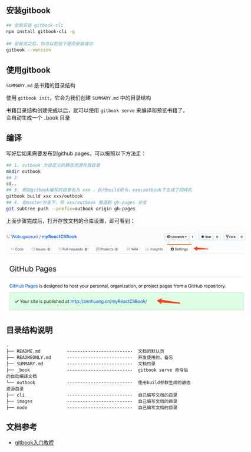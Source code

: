 ## 安装gitbook

```bash
## 全局安装 gitbook-cli
npm install gitbook-cli -g

## 安装完之后，你可以检验下是否安装成功
gitbook --version
```

## 使用gitbook
`SUMMARY.md` 是书籍的目录结构

使用 `gitbook init`，它会为我们创建 `SUMMARY.md` 中的目录结构

书籍目录结构创建完成以后，就可以使用 `gitbook serve` 来编译和预览书籍了，会自动生成一个 _book 目录

## 编译

写好后如果需要发布到github pages，可以按照以下方法走：

```bash
## 1. outbook 为自定义的静态资源存放目录
mkdir outbook
## 2.
cd..
## 3. 例如gitbook编写的目录名为 xxx ，执行build命令，xxx\outbook下生成了同样的静态html文件
gitbook build xxx xxx/outbook
## 4. 在master分支下，将 xxx/outbook 推送到 gh-pages 分支
git subtree push --prefix=outbook origin gh-pages
```

上面步骤完成后，打开存放文档的仓库设置，即可看到：
<div style="width: 650px">
  <img src="./images/1.png">
  <img src="./images/2.png">
</div>

## 目录结构说明

```
.
├── README.md          -------------------------  文档的默认页
├── READMEONLY.md      -------------------------  开发使用的，备忘
├── SUMMARY.md         -------------------------  文档目录
├── _book              -------------------------  gitbook serve 命令后的自动编译文档
└── outbook            -------------------------  使用build参数生成的静态资源目录
├── cli                -------------------------  自己编写文档的目录
├── images             -------------------------  自己编写文档的目录
├── node               -------------------------  自己编写文档的目录
```


## 文档参考

- [gitbook入门教程](https://yuzeshan.gitbooks.io/gitbook-studying/content/index.html)
